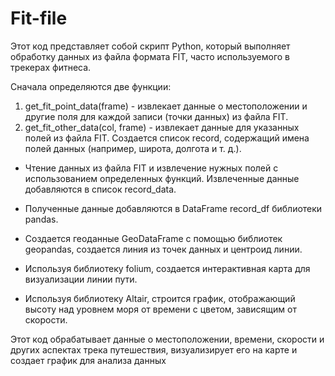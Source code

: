 # Fit-file

Этот код представляет собой скрипт Python, который выполняет обработку данных из файла формата FIT, часто используемого в трекерах фитнеса.

Сначала определяются две функции:
1) get_fit_point_data(frame) - извлекает данные о местоположении и другие поля для каждой записи (точки данных) из файла FIT.
2) get_fit_other_data(col, frame) - извлекает данные для указанных полей из файла FIT.
Создается список record, содержащий имена полей данных (например, широта, долгота и т. д.).

- Чтение данных из файла FIT и извлечение нужных полей с использованием определенных функций. Извлеченные данные добавляются в список record_data.

- Полученные данные добавляются в DataFrame record_df библиотеки pandas.

- Создается геоданные GeoDataFrame с помощью библиотек geopandas, создается линия из точек данных и центроид линии.

- Используя библиотеку folium, создается интерактивная карта для визуализации линии пути.

- Используя библиотеку Altair, строится график, отображающий высоту над уровнем моря от времени с цветом, зависящим от скорости.

Этот код обрабатывает данные о местоположении, времени, скорости и других аспектах трека путешествия, визуализирует его на карте и создает график для анализа данных

